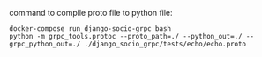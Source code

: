 command to compile proto file to python file:

```
docker-compose run django-socio-grpc bash
python -m grpc_tools.protoc --proto_path=./ --python_out=./ --grpc_python_out=./ ./django_socio_grpc/tests/echo/echo.proto
```